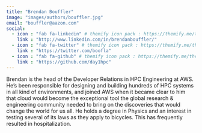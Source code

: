 ```yaml
---
title: "Brendan Bouffler"
image: "images/authors/bouffler.jpg"
email: "bouffler@aazon.com"
social:
  - icon : "fab fa-linkedin" # themify icon pack : https://themify.me/themify-icons
    link : "http://www.linkedin.com/in/brendanbouffler/"
  - icon : "fab fa-twitter" # themify icon pack : https://themify.me/themify-icons
    link : "https://twitter.com/boofla"
  - icon : "fab fa-github" # themify icon pack : https://themify.me/themify-icons
    link : "https://github.com/day1hpc"
---
```


Brendan is the head of the Developer Relations in HPC Engineering at AWS. He’s been responsible for designing and building hundreds of HPC systems in all kind of environments, and joined AWS when it became clear to him that cloud would become the exceptional tool the global research & engineering community needed to bring on the discoveries that would change the world for us all. He holds a degree in Physics and an interest in testing several of its laws as they apply to bicycles. This has frequently resulted in hospitalization.
